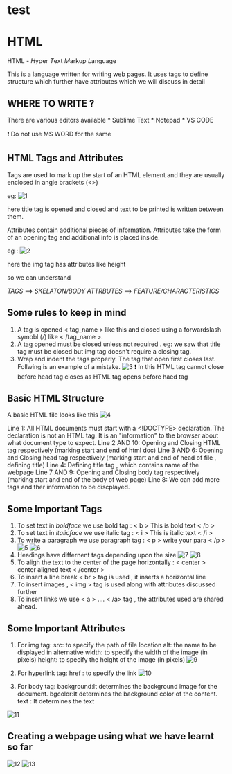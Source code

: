 # test

# HTML 

HTML - *H*yper *T*ext *M*arkup *L*anguage

This is a language written for writing web pages. It uses tags to define structure which further have attributes which we will discuss in detail

## WHERE TO WRITE ?
 
 There are various editors available
    * Sublime Text
    * Notepad
    * VS CODE

:exclamation: Do not use MS WORD for the same

## HTML Tags and Attributes

Tags are used to mark up the start of an HTML element and they are usually enclosed in angle brackets (<>)

eg: ![1](1.jpg)

here title tag is opened and closed and text to be printed is written between them.

Attributes contain additional pieces of information. Attributes take the form of an opening tag and additional info is placed inside.

eg : ![2](atrribute.jpg)

here the img tag has attributes like height

so we can understand 

*TAGS* ==> _SKELATON/BODY_
*ATTRBUTES* ==> _FEATURE/CHARACTERISTICS_


## Some rules to keep in mind

1. A tag is opened < tag_name > like this and closed using a forwardslash symobl (*/*) like < /tag_name >.
2. A tag opened must be closed unless not required . eg: we saw that title tag must be closed but img tag doesn't require a closing tag.
3. Wrap and indent the tags properly. The tag that open first closes last. Follwing is an example of a mistake.
![3](wrong1.jpg)
:exclamation: In this HTML tag cannot close before head tag closes as HTML tag opens before haed tag

## Basic HTML Structure

A basic HTML file looks like this
![4](struct.jpg)

Line 1: All HTML documents must start with a <!DOCTYPE> declaration.
The declaration is not an HTML tag. It is an "information" to the browser about what document type to expect.
Line 2 AND 10: Opening and Closing HTML tag respectively (marking start and end of html doc)
Line 3 AND 6:  Opening and Closing head tag respectively (marking start and end of head of file , defining title)
Line 4: Defining title tag , which contains name of the webpage
Line 7 AND 9:  Opening and Closing body tag respectively (marking start and end of the body of web page)
Line 8: We can add more tags and ther information to be discplayed.

## Some Important Tags 

1. To set text in *boldface* we use bold tag : < b > This is bold text < /b >
2. To set text in _italicface_ we use italic tag : < i > This is italic text < /i >
3. To write a paragraph we use paragraph tag : < p > write your para < /p >
![5](cmd1.jpg)
![6](out1.jpg)
4. Headings have differnent tags depending upon the size 
![7](cmd2.jpg)
![8](out2.jpg)
5. To aligh the text to the center of the page horizontally : < center > center aligned text < /center >
6. To insert a line break < br > tag is used , it inserts a horizontal line
7. To insert images , < img > tag is used along with attributes discussed further
8. To insert links we use < a > .... < /a> tag , the attributes used are shared ahead.

## Some Important Attributes

1. For img tag:
    src: to specify the path of file location
    alt: the name to be displayed in alternative
    width: to specify the width of the image (in pixels)
    height: to specify the height of the image (in pixels)
![9](imgTag.jpg)

2. For hyperlink tag:
    href : to specify the link 
![10](aTag.jpg)

3. For body tag:
    background:It determines the background image for the document.
    bgcolor:It determines the background color of the content.
    text : It determines the text

![11](bodyTag.png)

## Creating a webpage using what we have learnt so far

![12](code.jpg)
![13](out3.jpg)
 


